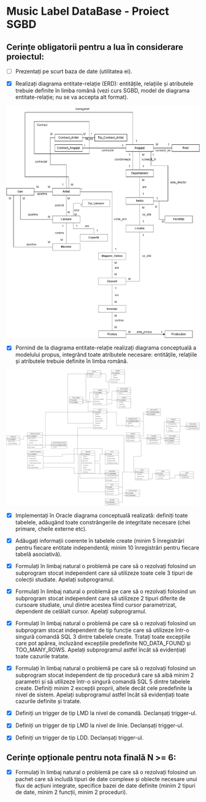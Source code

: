 # Music Label DataBase - Proiect SGBD

## Cerințe obligatorii pentru a lua în considerare proiectul:
- [ ] Prezentați pe scurt baza de date (utilitatea ei).

- [x] Realizați diagrama entitate-relație (ERD): entitățile, relațiile și atributele trebuie definite în limba română (vezi curs SGBD, model de diagrama entitate-relație; nu se va accepta alt format).

![Diagrama Entitate Relatie](Diagrams/Diagrama%20ER.jpg)

- [x] Pornind de la diagrama entitate-relație realizați diagrama conceptuală a modelului propus, integrând toate atributele necesare: entitățile, relațiile și atributele trebuie definite în limba română.

![Diagrama Conceptuala](Diagrams/Diagrama%20Conceptuala.jpg)

- [x] Implementați în Oracle diagrama conceptuală realizată: definiți toate tabelele, adăugând toate constrângerile de integritate necesare (chei primare, cheile externe etc).

- [x] Adăugați informații coerente în tabelele create (minim 5 înregistrări pentru fiecare entitate independentă; minim 10 înregistrări pentru fiecare tabelă asociativă).

- [x] Formulați în limbaj natural o problemă pe care să o rezolvați folosind un subprogram stocat independent care să utilizeze toate cele 3 tipuri de colecții studiate. Apelați subprogramul.

- [x] Formulați în limbaj natural o problemă pe care să o rezolvați folosind un subprogram stocat independent care să utilizeze 2 tipuri diferite de cursoare studiate, unul dintre acestea fiind cursor parametrizat, dependent de celălalt cursor. Apelați subprogramul.

- [x] Formulați în limbaj natural o problemă pe care să o rezolvați folosind un subprogram stocat independent de tip funcție care să utilizeze într-o singură comandă SQL 3 dintre tabelele create. Tratați toate excepțiile care pot apărea, incluzând excepțiile predefinite NO_DATA_FOUND și TOO_MANY_ROWS. Apelați subprogramul astfel încât să evidențiați toate cazurile tratate.

- [x] Formulați în limbaj natural o problemă pe care să o rezolvați folosind un subprogram stocat independent de tip procedură care să aibă minim 2 parametri și să utilizeze într-o singură comandă SQL 5 dintre tabelele create. Definiți minim 2 excepții proprii, altele decât cele predefinite la nivel de sistem. Apelați subprogramul astfel încât să evidențiați toate cazurile definite
și tratate.

- [x] Definiți un trigger de tip LMD la nivel de comandă. Declanșați trigger-ul.

- [x] Definiți un trigger de tip LMD la nivel de linie. Declanșați trigger-ul.

- [x] Definiți un trigger de tip LDD. Declanșați trigger-ul.

## Cerințe opționale pentru nota finală N >= 6:
- [x] Formulați în limbaj natural o problemă pe care să o rezolvați folosind un pachet care să includă tipuri de date complexe și obiecte necesare unui flux de acțiuni integrate, specifice bazei de date definite (minim 2 tipuri de date, minim 2 funcții, minim 2 proceduri).